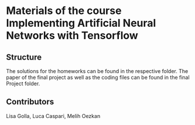 # Materials of the course Implementing Artificial Neural Networks with Tensorflow

## Structure 
The solutions for the homeworks can be found in the respective folder. The paper of the final project as well as the coding files can be found in the final Project folder.

## Contributors 
Lisa Golla, Luca Caspari, Melih Oezkan
